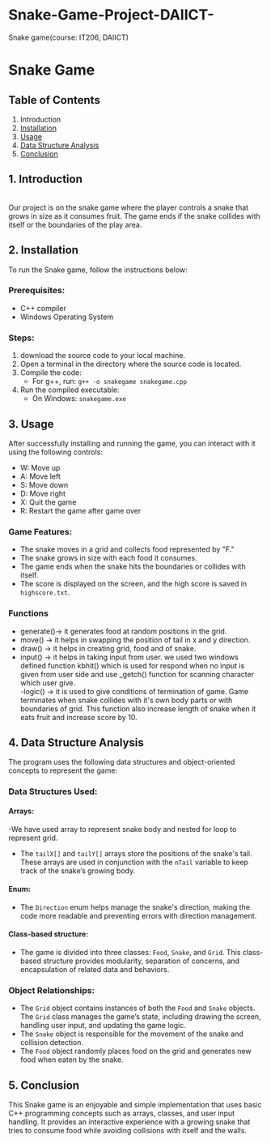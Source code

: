 # Snake-Game-Project-DAIICT-
Snake game(course: IT206, DAIICT)

# Snake Game

## Table of Contents
1. Introduction
2. [Installation](#installation)
3. [Usage](#usage)
4. [Data Structure Analysis](#data-structure-analysis)
5. [Conclusion](#conclusion)

<h2>1. Introduction</h2>
<br>
Our project is on the snake game where the player controls a snake that grows in size as it consumes fruit. The game ends if the snake collides with itself or the boundaries of the play area.
<br>

## 2. Installation

To run the Snake game, follow the instructions below:

### Prerequisites:

- C++ compiler 
- Windows Operating System 

### Steps:

1. download the source code to your local machine.
2. Open a terminal in the directory where the source code is located.
3. Compile the code:
   - For g++, run: `g++ -o snakegame snakegame.cpp`
4. Run the compiled executable:
   - On Windows: `snakegame.exe`
   
## 3. Usage

After successfully installing and running the game, you can interact with it using the following controls:

- W: Move up
- A: Move left
- S: Move down
- D: Move right
- X: Quit the game
- R: Restart the game after game over

### Game Features:

- The snake moves in a grid and collects food represented by "F."
- The snake grows in size with each food it consumes.
- The game ends when the snake hits the boundaries or collides with itself.
- The score is displayed on the screen, and the high score is saved in `highscore.txt`.

### Functions

- generate()-> it generates food at random positions in the grid.
- move()  -> it helps in swapping the position of tail in x and y direction.
- draw()  -> it helps in creating grid, food and of snake.
- input() -> it helps in taking input from user. we used two windows defined function kbhit() which is used for respond when 
             no input is given from user side and use _getch() function for scanning character which user give.
  <br>
-logic()  -> it is used to give conditions of termination of game. Game terminates when snake collides with it's own body 
             parts or with boundaries of grid. This function also increase length of snake when it eats fruit and increase 
             score by  10.

## 4. Data Structure Analysis
   
The program uses the following data structures and object-oriented concepts to represent the game:
    
### Data Structures Used:

#### Arrays:
-We have used array to represent snake body and nested for loop to represent grid.
- The `tailX[]` and `tailY[]` arrays store the positions of the snake's tail. These arrays are used in conjunction with the `nTail` variable to keep track of the snake’s growing body.

#### Enum:
- The `Direction` enum helps manage the snake's direction, making the code more readable and preventing errors with direction management.

#### Class-based structure:
- The game is divided into three classes: `Food`, `Snake`, and `Grid`. This class-based structure provides modularity, separation of concerns, and encapsulation of related data and behaviors.

### Object Relationships:

- The `Grid` object contains instances of both the `Food` and `Snake` objects. The `Grid` class manages the game’s state, including drawing the screen, handling user input, and updating the game logic.
- The `Snake` object is responsible for the movement of the snake and collision detection.
- The `Food` object randomly places food on the grid and generates new food when eaten by the snake.

## 5. Conclusion
   
This Snake game is an enjoyable and simple implementation that uses basic C++ programming concepts such as arrays, classes, and user input handling. It provides an interactive experience with a growing snake that tries to consume food while avoiding collisions with itself and the walls.


